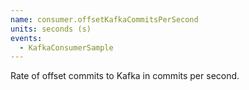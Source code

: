 ```yaml
---
name: consumer.offsetKafkaCommitsPerSecond
units: seconds (s)
events:
  - KafkaConsumerSample
---
```


Rate of offset commits to Kafka in commits per second.